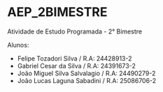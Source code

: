 # AEP_2BIMESTRE
Atividade de Estudo Programada - 2° Bimestre

Alunos: 

- Felipe Tozadori Silva / R.A: 24428913-2
- Gabriel Cesar da Silva / R.A: 24391673-2
- João Miguel Silva Salvalagio / R.A: 24490279-2
- João Lucas Laguna Sabadini / R.A: 25086706-2
